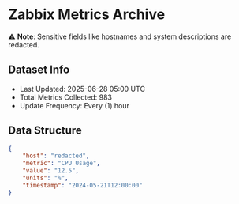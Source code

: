 # Zabbix Metrics Archive

⚠️ **Note**: Sensitive fields like hostnames and system descriptions are redacted.

## Dataset Info
- Last Updated: 2025-06-28 05:00 UTC
- Total Metrics Collected: 983
- Update Frequency: Every (1) hour

## Data Structure
```json
{
    "host": "redacted",
    "metric": "CPU Usage",
    "value": "12.5",
    "units": "%",
    "timestamp": "2024-05-21T12:00:00"
}
```
